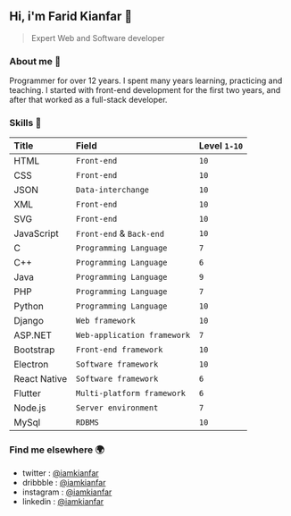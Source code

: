 ## Hi, i'm Farid Kianfar 👋
> Expert Web and Software developer

### About me 💬
Programmer for over 12 years. I spent many years learning, practicing and teaching. I started with front-end development for the first two years, and after that worked as a full-stack developer.

### Skills 💪
| Title                         | Field                         | Level `1-10`                  |
| :---------------------------- | :---------------------------- | :---------------------------- |
| HTML                          | `Front-end`                   | `10`                          |
| CSS                           | `Front-end`                   | `10`                          |
| JSON                          | `Data-interchange`            | `10`                          |
| XML                           | `Front-end`                   | `10`                          |
| SVG                           | `Front-end`                   | `10`                          |
| JavaScript                    | `Front-end` & `Back-end`      | `10`                          |
| C                             | `Programming Language`        | `7`                           |
| C++                           | `Programming Language`        | `6`                           |
| Java                          | `Programming Language`        | `9`                           |
| PHP                           | `Programming Language`        | `7`                           |
| Python                        | `Programming Language`        | `10`                          |
| Django                        | `Web framework`               | `10`                          |
| ASP.NET                       | `Web-application framework`   | `7`                           |
| Bootstrap                     | `Front-end framework`         | `10`                          |
| Electron                      | `Software framework`          | `10`                          |
| React Native                  | `Software framework`          | `6`                           |
| Flutter                       | `Multi-platform framework`    | `6`                           |
| Node.js                       | `Server environment`          | `7`                           |
| MySql                         | `RDBMS`                       | `10`                          |

### Find me elsewhere 🌍
- twitter : [@iamkianfar](https://twitter.com/iamkianfar/)
- dribbble : [@iamkianfar](https://dribbble.com/iamkianfar/)
- instagram : [@iamkianfar](https://instagram.com/iamkianfar/)
- linkedin : [@iamkianfar](https://www.linkedin.com/in/iamkianfar/)


<!---
Iamkianfar/Iamkianfar is a ✨ special ✨ repository because its `README.md` (this file) appears on your GitHub profile.
You can click the Preview link to take a look at your changes.
--->
